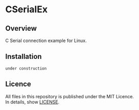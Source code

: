 # CSerialEx

## Overview

C Serial connection example for Linux.  

## Installation

    under construction

## Licence

All files in this repository is published under the MIT Licence.  
In details, show [LICENSE](LICENSE).  
